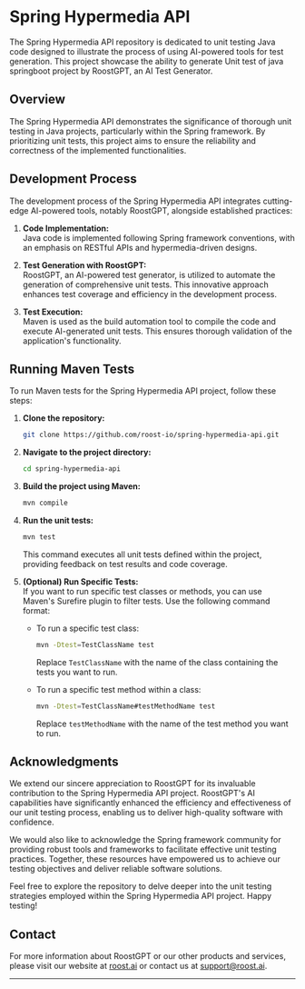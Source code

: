 # Spring Hypermedia API

The Spring Hypermedia API repository is dedicated to unit testing Java code designed to illustrate the process of using AI-powered tools for test generation. This project showcase the ability to generate Unit test of java springboot project by RoostGPT, an AI Test Generator.

## Overview

The Spring Hypermedia API demonstrates the significance of thorough unit testing in Java projects, particularly within the Spring framework. By prioritizing unit tests, this project aims to ensure the reliability and correctness of the implemented functionalities.

## Development Process

The development process of the Spring Hypermedia API integrates cutting-edge AI-powered tools, notably RoostGPT, alongside established practices:

1. **Code Implementation:**  
   Java code is implemented following Spring framework conventions, with an emphasis on RESTful APIs and hypermedia-driven designs.

2. **Test Generation with RoostGPT:**  
   RoostGPT, an AI-powered test generator, is utilized to automate the generation of comprehensive unit tests. This innovative approach enhances test coverage and efficiency in the development process.

3. **Test Execution:**  
   Maven is used as the build automation tool to compile the code and execute AI-generated unit tests. This ensures thorough validation of the application's functionality.

## Running Maven Tests

To run Maven tests for the Spring Hypermedia API project, follow these steps:

1. **Clone the repository:**
   ```bash
   git clone https://github.com/roost-io/spring-hypermedia-api.git
   ```

2. **Navigate to the project directory:**
   ```bash
   cd spring-hypermedia-api
   ```

3. **Build the project using Maven:**
   ```bash
   mvn compile
   ```

4. **Run the unit tests:**
   ```bash
   mvn test
   ```

   This command executes all unit tests defined within the project, providing feedback on test results and code coverage.

5. **(Optional) Run Specific Tests:**  
   If you want to run specific test classes or methods, you can use Maven's Surefire plugin to filter tests. Use the following command format:

   - To run a specific test class:
     ```bash
     mvn -Dtest=TestClassName test
     ```

     Replace `TestClassName` with the name of the class containing the tests you want to run.

   - To run a specific test method within a class:
     ```bash
     mvn -Dtest=TestClassName#testMethodName test
     ```

     Replace `testMethodName` with the name of the test method you want to run.

## Acknowledgments

We extend our sincere appreciation to RoostGPT for its invaluable contribution to the Spring Hypermedia API project. RoostGPT's AI capabilities have significantly enhanced the efficiency and effectiveness of our unit testing process, enabling us to deliver high-quality software with confidence.

We would also like to acknowledge the Spring framework community for providing robust tools and frameworks to facilitate effective unit testing practices. Together, these resources have empowered us to achieve our testing objectives and deliver reliable software solutions.

Feel free to explore the repository to delve deeper into the unit testing strategies employed within the Spring Hypermedia API project. Happy testing!

## Contact

For more information about RoostGPT or our other products and services, please visit our website at [roost.ai](https://roost.ai) or contact us at [support@roost.ai](mailto:support@roost.ai).

---


